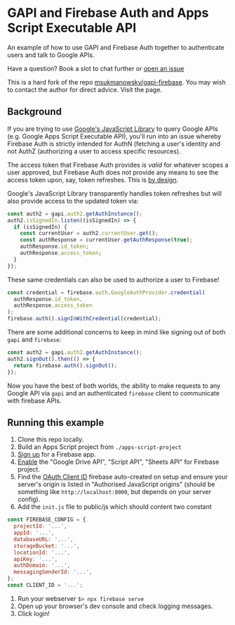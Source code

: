 # GAPI and Firebase Auth and Apps Script Executable API

An example of how to use GAPI and Firebase Auth together to authenticate users
and talk to Google APIs.

Have a question? Book a slot to chat further or [open an issue](https://github.com/contributorpw/gapi-firebase-apps-script/issues/new)

This is a hard fork of the repo [msukmanowsky/gapi-firebase](https://github.com/msukmanowsky/gapi-firebase). You may wish to contact the author for direct advice. Visit the page.

## Background

If you are trying to use [Google's JavaScript Library](https://developers.google.com/api-client-library/javascript/)
to query Google APIs (e.g. Google Apps Script Executable API), you'll run into an issue whereby
Firebase Auth is strictly intended for AuthN (fetching a user's identity and
not AuthZ (authorizing a user to access specific resources).

The access token that Firebase Auth provides _is valid_ for whatever scopes
a user approved, but Firebase Auth does not provide any means to see the
access token upon, say, token refreshes. This is
[by design](https://github.com/firebase/firebaseui-web/issues/294).

Google's JavaScript Library transparently handles token refreshes but
will also provide access to the updated token via:

```javascript
const auth2 = gapi.auth2.getAuthInstance();
auth2.isSignedIn.listen((isSignedIn) => {
  if (isSignedIn) {
    const currentUser = auth2.currentUser.get();
    const authResponse = currentUser.getAuthResponse(true);
    authResponse.id_token;
    authResponse.access_token;
  }
});
```

These same credentials can also be used to authorize a user to Firebase!

```javascript
const credential = firebase.auth.GoogleAuthProvider.credential(
  authResponse.id_token,
  authResponse.access_token
);
firebase.auth().signInWithCredential(credential);
```

There are some additional concerns to keep in mind like signing out of both
`gapi` and `firebase`:

```javascript
const auth2 = gapi.auth2.getAuthInstance();
auth2.signOut().then(() => {
  return firebase.auth().signOut();
});
```

Now you have the best of both worlds, the ability to make requests to any
Google API via `gapi` and an authenticated `firebase` client to communicate
with firebase APIs.

## Running this example

1. Clone this repo locally.
1. Build an Apps Script project from `./apps-script-project`
1. [Sign up](https://firebase.google.com) for a Firebase app.
1. [Enable](https://console.cloud.google.com/apis/dashboard) the "Google Drive API", "Script API", "Sheets API" for Firebase project.
1. Find the [OAuth Client ID](https://console.cloud.google.com/apis/credentials) firebase auto-created on setup and ensure your server's origin is listed in "Authorised JavaScript origins" (should be something like `http://localhost:8000`, but depends on your server config).
1. Add the `init.js` file to public/js which should content two constant

```js
const FIREBASE_CONFIG = {
  projectId: '...',
  appId: '...',
  databaseURL: '...',
  storageBucket: '...',
  locationId: '...',
  apiKey: '...',
  authDomain: '...',
  messagingSenderId: '...',
};
const CLIENT_ID = '...';
```

1. Run your webserver `$> npx firebase serve`
1. Open up your browser's dev console and check logging messages.
1. Click login!
